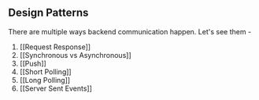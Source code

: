 ## Design Patterns

There are multiple ways backend communication happen. Let's see them -
1. [[Request Response]]
2. [[Synchronous vs Asynchronous]]
3. [[Push]]
4. [[Short Polling]]
5. [[Long Polling]]
6. [[Server Sent Events]]